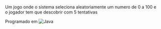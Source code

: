 Um jogo onde o sistema seleciona aleatoriamente um numero de 0 a 100 e o jogador tem que descobrir com 5 tentativas

Programado em ![Java](https://img.shields.io/badge/-Java-007396?style=flat-square&logo=java&logoColor=white)

